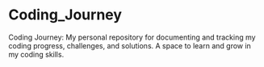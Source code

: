 # Coding_Journey
Coding Journey: My personal repository for documenting and tracking my coding progress, challenges, and solutions. A space to learn and grow in my coding skills.
